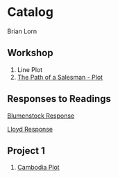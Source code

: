 # Catalog

Brian Lorn

## Workshop

1. Line Plot
2. [The Path of a Salesman - Plot](https://github.com/Brian-Lorn/workshop/blob/master/The%20Path%20of%20a%20Salesman.png)

## Responses to Readings

[Blumenstock Response](https://github.com/Brian-Lorn/workshop/blob/master/blumenstock.md)

[Lloyd Response](https://github.com/Brian-Lorn/workshop/blob/master/Lloyd.md)

## Project 1

1. [Cambodia Plot](https://github.com/Brian-Lorn/workshop/blob/master/cambodia.png)
